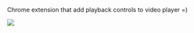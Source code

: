 Chrome extension that add playback controls to video player =)

![](https://photos-5.dropbox.com/t/2/AABBMlFJ8pg8IKeEBmVrGKU86s3RcC1suOXxDPTOEpwYTg/12/537302/png/32x32/1/_/1/2/arzamas-playback.png/EIj3SxjysrzeBCACKAI/pm1gqlwF4d87csqfxHmt5vx4nwbhhKLkLMTxHxqSZwk?size=1024x768&size_mode=2)
